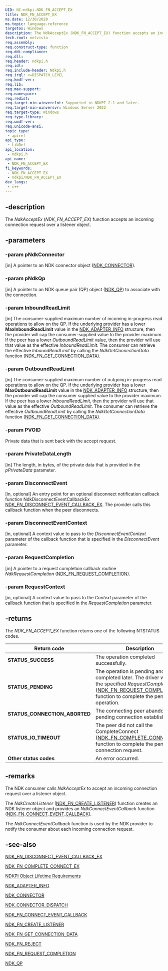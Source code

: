 ```yaml
---
UID: NC:ndkpi.NDK_FN_ACCEPT_EX
title: NDK_FN_ACCEPT_EX
ms.date: 12/30/2020
ms.topic: language-reference
targetos: Windows
description: The NdkAcceptEx (NDK_FN_ACCEPT_EX) function accepts an incoming connection request over a listener object.
tech.root: netvista
req.assembly: 
req.construct-type: function
req.ddi-compliance: 
req.dll: 
req.header: ndkpi.h
req.idl: 
req.include-header: Ndkpi.h
req.irql: <=DISPATCH_LEVEL
req.kmdf-ver: 
req.lib: 
req.max-support: 
req.namespace: 
req.redist: 
req.target-min-winverclnt: Supported in NDKPI 2.1 and later.
req.target-min-winversvr: Windows Server 2022
req.target-type: Windows
req.type-library: 
req.umdf-ver: 
req.unicode-ansi: 
topic_type:
 - apiref
api_type:
 - LibDef
api_location:
 - ndkpi.h
api_name:
 - NDK_FN_ACCEPT_EX
f1_keywords:
 - NDK_FN_ACCEPT_EX
 - ndkpi/NDK_FN_ACCEPT_EX
dev_langs:
 - c++
---
```


## -description

The *NdkAcceptEx* (*NDK_FN_ACCEPT_EX*) function accepts an incoming connection request over a listener object.

## -parameters

### -param pNdkConnector 

[in]
A pointer to an NDK connector object ([NDK_CONNECTOR](/windows-hardware/drivers/ddi/ndkpi/ns-ndkpi-_ndk_connector)).

### -param pNdkQp 

[in]
A pointer to an NDK queue pair (QP) object ([NDK_QP](/windows-hardware/drivers/ddi/ndkpi/ns-ndkpi-_ndk_qp)) to associate with the connection.

### -param InboundReadLimit 

[in]
The consumer-supplied maximum number of incoming in-progress read operations to allow on the QP. If the underlying provider has a lower **MaxInboundReadLimit** value in the [NDK_ADAPTER_INFO](/windows/win32/api/ndkinfo/ns-ndkinfo-ndk_adapter_info) structure, then the provider will cap the consumer-supplied value to the provider maximum. If the peer has a lower *OutboundReadLimit* value, then the provider will use that value as the effective *InboundReadLimit*. The consumer can retrieve the effective *InboundReadLimit* by calling the *NdkGetConnectionData* function ([NDK_FN_GET_CONNECTION_DATA](/windows-hardware/drivers/ddi/ndkpi/nc-ndkpi-ndk_fn_get_connection_data)).

### -param OutboundReadLimit 

[in]
The consumer-supplied maximum number of outgoing in-progress read operations to allow on the QP. If the underlying provider has a lower **MaxOutboundReadLimit** value  in the [NDK_ADAPTER_INFO](/windows/win32/api/ndkinfo/ns-ndkinfo-ndk_adapter_info) structure, then the provider will cap the consumer supplied value to the provider maximum. If the peer has a lower *InboundReadLimit*, then the provider will use that value as the effective *OutboundReadLimit*. The consumer can retrieve the effective *OutboundReadLimit* by calling the *NdkGetConnectionData* function ([NDK_FN_GET_CONNECTION_DATA](/windows-hardware/drivers/ddi/ndkpi/nc-ndkpi-ndk_fn_get_connection_data)).

### -param PVOID

Private data that is sent back with the accept request.

### -param PrivateDataLength 

[in]
The length, in bytes, of the private data that is provided in the *pPrivateData* parameter.

### -param DisconnectEvent

[in, optional]
An entry point for an optional disconnect notification callback function NdkDisconnectEventCallbackEx [NDK_FN_DISCONNECT_EVENT_CALLBACK_EX](nc-ndkpi-ndk_fn_disconnect_event_callback_ex.md). The provider calls this callback function when the peer disconnects.

### -param DisconnectEventContext 

[in, optional]
A context value to pass to the *DisconnectEventContext* parameter of the  callback function that is specified in the *DisconnectEvent* parameter.

### -param RequestCompletion 

[in]
A pointer to a request completion callback routine *NdkRequestCompletion* ([NDK_FN_REQUEST_COMPLETION](/windows-hardware/drivers/ddi/ndkpi/nc-ndkpi-ndk_fn_request_completion)).

### -param RequestContext 

[in, optional]
A context value to pass to the *Context* parameter of the  callback function that is specified in the *RequestCompletion* parameter.

## -returns

The *NDK_FN_ACCEPT_EX* function returns one of the following NTSTATUS codes.

|Return code|Description|
|--- |--- |
|**STATUS_SUCCESS**|The operation completed successfully.|
|**STATUS_PENDING**|The operation is pending and will be completed later. The driver will call the specified _RequestCompletion_ ([NDK_FN_REQUEST_COMPLETION](/windows-hardware/drivers/ddi/ndkpi/nc-ndkpi-ndk_fn_request_completion)) function to complete the pending operation.|
|**STATUS_CONNECTION_ABORTED**|The connecting peer abandoned the pending connection establishment.|
|**STATUS_IO_TIMEOUT**|The peer did not call the CompleteConnect ([NDK_FN_COMPLETE_CONNECT_EX](nc-ndkpi-ndk_fn_complete_connect_ex.md)) function to complete the pending connection request.|
|**Other status codes**|An error occurred.|


## -remarks

The NDK consumer calls *NdkAcceptEx* to accept an incoming connection request over a listener object.

The *NdkCreateListener* ([NDK_FN_CREATE_LISTENER](/windows-hardware/drivers/ddi/ndkpi/nc-ndkpi-ndk_fn_create_listener)) function creates an NDK listener object and provides an *NdkConnectEventCallback* function ([NDK_FN_CONNECT_EVENT_CALLBACK](/windows-hardware/drivers/ddi/ndkpi/nc-ndkpi-ndk_fn_connect_event_callback)).

The *NdkConnectEventCallback* function is used by the NDK provider to notify the consumer about each incoming connection request.

## -see-also

[NDK_FN_DISCONNECT_EVENT_CALLBACK_EX](nc-ndkpi-ndk_fn_disconnect_event_callback_ex.md)

[NDK_FN_COMPLETE_CONNECT_EX](nc-ndkpi-ndk_fn_complete_connect_ex.md)

[NDKPI Object Lifetime Requirements](/windows-hardware/drivers/network/ndkpi-object-lifetime-requirements)



[NDK_ADAPTER_INFO](/windows/win32/api/ndkinfo/ns-ndkinfo-ndk_adapter_info)



[NDK_CONNECTOR](/windows-hardware/drivers/ddi/ndkpi/ns-ndkpi-_ndk_connector)



[NDK_CONNECTOR_DISPATCH](/windows-hardware/drivers/ddi/ndkpi/ns-ndkpi-_ndk_connector_dispatch)



[NDK_FN_CONNECT_EVENT_CALLBACK](/windows-hardware/drivers/ddi/ndkpi/nc-ndkpi-ndk_fn_connect_event_callback)



[NDK_FN_CREATE_LISTENER](/windows-hardware/drivers/ddi/ndkpi/nc-ndkpi-ndk_fn_create_listener)



[NDK_FN_GET_CONNECTION_DATA](/windows-hardware/drivers/ddi/ndkpi/nc-ndkpi-ndk_fn_get_connection_data)



[NDK_FN_REJECT](/windows-hardware/drivers/ddi/ndkpi/nc-ndkpi-ndk_fn_reject)



[NDK_FN_REQUEST_COMPLETION](/windows-hardware/drivers/ddi/ndkpi/nc-ndkpi-ndk_fn_request_completion)



[NDK_QP](/windows-hardware/drivers/ddi/ndkpi/ns-ndkpi-_ndk_qp)